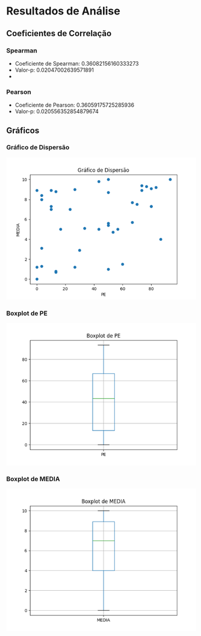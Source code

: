 # Resultados de Análise
## Coeficientes de Correlação

### Spearman
- Coeficiente de Spearman: 0.36082156160333273
- Valor-p: 0.02047002639571891
- 
### Pearson
- Coeficiente de Pearson: 0.36059175725285936
- Valor-p: 0.020556352854879674

## Gráficos

### Gráfico de Dispersão
![Gráfico de Dispersão](graficos/dispersao.png)

### Boxplot de PE
![Boxplot de PE](graficos/boxplot_pe.png)

### Boxplot de MEDIA
![Boxplot de MEDIA](graficos/boxplot_media.png)
